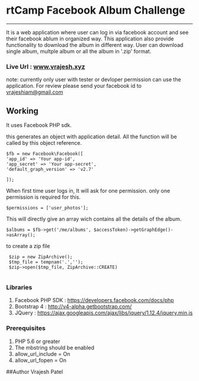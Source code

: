 # rtCamp Facebook Album Challenge
----
It is a web application where user can log in via facebook account and see their facebook ablum in organized way. This application also provide functionality to download the album in different way. User can download single album, multple album or all the album in '.zip' format. 

### Live Url : www.vrajesh.xyz
note: currently only user with tester or devloper permission can use the application. For review please send your facebook id to vrajeshiam@gmail.com



## Working
It uses Facebook PHP sdk.

this generates an object with application detail. All the function will be called by this object reference.

```
$fb = new Facebook\Facebook([
'app_id' => 'Your app-id', 
'app_secret' => 'Your app-secret',
'default_graph_version' => 'v2.7'

]);

```
When first time user logs in, It will ask for one permission.
only one permission is required for this.


```
$permissions = ['user_photos'];
```
This will directly give an array wich contains all the details of the album.

```
$albums = $fb->get('/me/albums', $accessToken)->getGraphEdge()->asArray();
```
to create a zip file
```
 $zip = new ZipArchive();
 $tmp_file = tempnam('.',''); 
 $zip->open($tmp_file, ZipArchive::CREATE)
 
 ```
 ### Libraries
 1. Facebook PHP SDK : https://developers.facebook.com/docs/php
 2. Bootstrap 4 : http://v4-alpha.getbootstrap.com/
 3. JQuery : https://ajax.googleapis.com/ajax/libs/jquery/1.12.4/jquery.min.js
 
### Prerequisites

1. PHP 5.6 or greater 
2. The mbstring should be enabled
3. allow_url_include = On
4. allow_url_fopen = On



##Author
Vrajesh Patel
